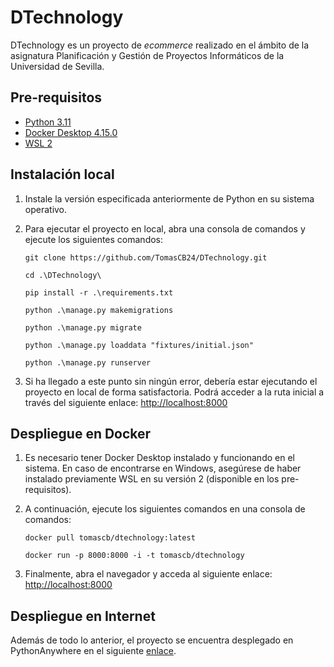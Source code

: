 # DTechnology
DTechnology es un proyecto de *ecommerce* realizado en el ámbito de la asignatura Planificación y Gestión de Proyectos Informáticos de la Universidad de Sevilla.

## Pre-requisitos
- [Python 3.11](https://www.python.org/downloads/)
- [Docker Desktop 4.15.0](https://docs.docker.com/desktop/release-notes/)
- [WSL 2](https://wslstorestorage.blob.core.windows.net/wslblob/wsl_update_x64.msi)



## Instalación local
1. Instale la versión especificada anteriormente de Python en su sistema operativo.
2. Para ejecutar el proyecto en local, abra una consola de comandos y ejecute los siguientes comandos:
    ```
    git clone https://github.com/TomasCB24/DTechnology.git
  
    cd .\DTechnology\
  
    pip install -r .\requirements.txt
  
    python .\manage.py makemigrations

    python .\manage.py migrate

    python .\manage.py loaddata "fixtures/initial.json"

    python .\manage.py runserver
    ```

3. Si ha llegado a este punto sin ningún error, debería estar ejecutando el proyecto  en local de forma satisfactoria. Podrá acceder a la ruta inicial a través del siguiente enlace: [http://localhost:8000](http://localhost:8000) 
   
 
## Despliegue en Docker
1. Es necesario tener Docker Desktop instalado y funcionando en el sistema. En caso de encontrarse en Windows, asegúrese de haber instalado previamente WSL en su versión 2 (disponible en los pre-requisitos).

2. A continuación, ejecute los siguientes comandos en una consola de comandos:
	```
    docker pull tomascb/dtechnology:latest
  
    docker run -p 8000:8000 -i -t tomascb/dtechnology
    ```

3. Finalmente, abra el navegador y acceda al siguiente enlace: [http://localhost:8000](http://localhost:8000)



## Despliegue en Internet
Además de todo lo anterior, el proyecto se encuentra desplegado en PythonAnywhere en el siguiente [enlace](http://dtechnology.pythonanywhere.com/).
